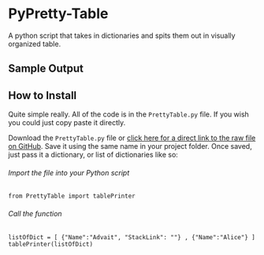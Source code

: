 # PyPretty-Table
A python script that takes in dictionaries and spits them out in visually organized table.

## Sample Output

## How to Install

Quite simple really. All of the code is in the `PrettyTable.py` file. If you wish you could just copy paste it directly.

Download the `PrettyTable.py` file or [click here for a direct link to the raw file on GitHub](https://raw.githubusercontent.com/advaitsaravade/PyPretty-Table/master/PrettyTable.py). Save it using the same name in your project folder.
Once saved, just pass it a dictionary, or list of dictionaries like so:

###### Import the file into your Python script
```
from PrettyTable import tablePrinter
```
###### Call the function
```
listOfDict = [ {"Name":"Advait", "StackLink": ""} , {"Name":"Alice"} ]
tablePrinter(listOfDict)
```

